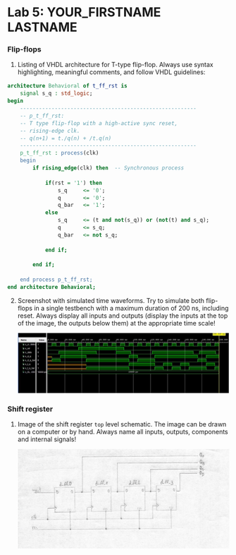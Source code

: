 # Lab 5: YOUR_FIRSTNAME LASTNAME

### Flip-flops

1. Listing of VHDL architecture for T-type flip-flop. Always use syntax highlighting, meaningful comments, and follow VHDL guidelines:

```vhdl
architecture Behavioral of t_ff_rst is
    signal s_q : std_logic;
begin
    --------------------------------------------------------
    -- p_t_ff_rst:
    -- T type flip-flop with a high-active sync reset,
    -- rising-edge clk.
    -- q(n+1) = t./q(n) + /t.q(n)
    --------------------------------------------------------
    p_t_ff_rst : process(clk)
    begin
        if rising_edge(clk) then  -- Synchronous process
            
            if(rst = '1') then
                s_q     <= '0';
                q       <= '0';
                q_bar   <= '1';
            else
                s_q     <= (t and not(s_q)) or (not(t) and s_q);
                q       <= s_q;
                q_bar   <= not s_q;
                
            end if;
            
        end if;
        
    end process p_t_ff_rst;
end architecture Behavioral;

```

2. Screenshot with simulated time waveforms. Try to simulate both flip-flops in a single testbench with a maximum duration of 200 ns, including reset. Always display all inputs and outputs (display the inputs at the top of the image, the outputs below them) at the appropriate time scale!

   ![your figure](https://github.com/OndraFoltyn/digital-electronics-1/blob/main/labs/05-ffs/images/waves.jpg)

### Shift register

1. Image of the shift register `top` level schematic. The image can be drawn on a computer or by hand. Always name all inputs, outputs, components and internal signals!

   ![your figure](https://github.com/OndraFoltyn/digital-electronics-1/blob/main/labs/05-ffs/images/shift.jpg)
